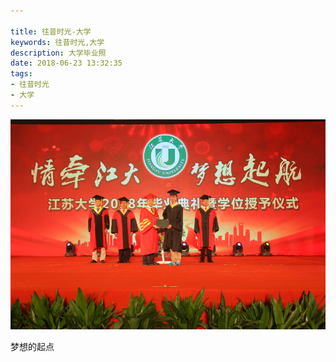 ```yaml
---

title: 往昔时光-大学
keywords: 往昔时光,大学
description: 大学毕业照
date: 2018-06-23 13:32:35
tags:
- 往昔时光
- 大学
---
```


<!-- more -->

![学位授予](olden-days-1/IMG_3952.JPG)

梦想的起点

